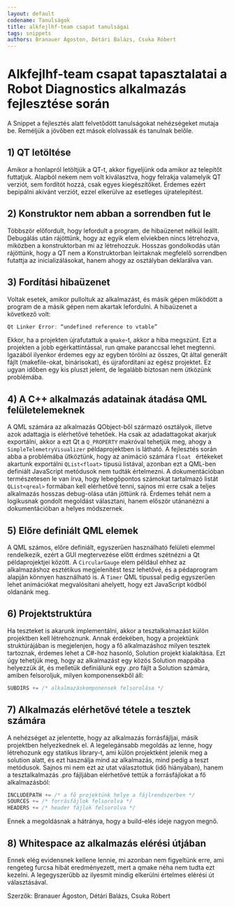 ```yaml
---
layout: default
codename: Tanulságok
title: alkfejlhf-team csapat tanulságai
tags: snippets
authors: Branauer Ágoston, Détári Balázs, Csuka Róbert
---
```



# Alkfejlhf-team csapat tapasztalatai a Robot Diagnostics alkalmazás fejlesztése során

A Snippet a fejlesztés alatt felvetődött tanulságokat nehézségeket mutaja be. Reméljük a jövőben ezt mások elolvassák és tanulnak belőle.

## 1) QT letöltése

Amikor a honlapról letöltjük a QT-t, akkor figyeljünk oda amikor az telepítőt futtatjuk. Alapból nekem nem volt kiválasztva, hogy felrakja valamelyik QT verziót, sem fordítót hozzá, csak egyes kiegészítőket. Érdemes ezért bepipálni akívánt verziót, ezzel elkerülve az esetleges újratelepítést.

## 2) Konstruktor nem abban a sorrendben fut le

Többször előfordult, hogy lefordult a program, de hibaüzenet nélkül leállt. Debugálás után rájöttünk, hogy az egyik elem elviekben nincs létrehozva, miközben a konstruktorban mi az létrehozzuk. Hosszas gondolkodás után rájöttünk, hogy a QT nem a Konstruktorban leírtaknak megfelelő sorrendben futattja az inicializálásokat, hanem ahogy az osztályban deklarálva van.

## 3) Fordítási hibaüzenet

Voltak esetek, amikor pulloltuk az alkalmazást, és másik gépen működött a program de a másik gépen nem akartak lefordulni. A hibaüzenet a következő volt: 

```cpp
Qt Linker Error: “undefined reference to vtable”
```
Ekkor, ha a projekten újrafutattuk a  `` qmake ``-t, akkor a hiba megszünt. Ezt a projekten a jobb egérkattintással, run qmake paranccsal lehet megtenni. Igazából ilyenkor érdemes egy az egyben törölni az összes, Qt által generált fájlt (makefile-okat, binárisokat), és újrafordítani az egész projektet. Ez ugyan időben egy kis pluszt jelent, de legalább biztosan nem ütközünk problémába.

## 4) A C++ alkalmazás adatainak átadása QML felületelemeknek

A QML számára az alkalmazás QObject-ből származó osztályok, illetve azok adattagja is elérhetővé tehetőek. Ha csak az adadattagokat akarjuk exportálni, akkor a ezt Qt a ```Q_PROPERTY``` makróval tehetjük meg, ahogy a ```SimpleTelemetryVisualizer``` példaprojektben is látható. A fejlesztés során abba a problémába ütköztünk, hogy az animáció számára ```float ``` értékeket akartunk exportálni ```QList<float>``` típusú listával, azonban ezt a QML-ben definiált JavaScript metódusok nem tudták értelmezni. A dokumentációban természetesen le van írva, hogy lebegőpontos számokat tartalmazó listát ```QList<qreal>``` formában kell elérhetővé tenni, sajnos mi erre csak a teljes alkalmazás hosszas debug-olása után jöttünk rá. Érdemes tehát nem a logikusnak gondolt megoldást választani, hanem először utánanézni a dokumentációban a helyes módszernek.

## 5) Előre definiált QML elemek

A QML számos, előre definiált, egyszerűen használható felületi elemmel rendelkezik, ezért a GUI megtervezése előtt érdmes szétnézni a Qt példaprojektjei között. A ```CircularGauge``` elem például ehhez az alkalmazáshoz esztétikus megjelenítést tesz lehetővé, és a pédaprogram alapján könnyen használható is. A ```Timer``` QML típussal pedig egyszerűen lehet animációkat megvalósítani ahelyett, hogy ezt JavaScript kódból oldanánk meg.

## 6) Projektstruktúra

Ha teszteket is akarunk implementálni, akkor a tesztalkalmazást külön projektben kell létrehoznunk. Annak érdekében, hogy a projektünk struktúrájában is megjelenjen, hogy a fő alkalmazáshoz milyen tesztek tartoznak, érdemes lehet a C#-hoz hasonló, Solution projekt kialakítása. Ezt úgy tehetjük meg, hogy az alkalmazást egy közös Solution mappába helyezzük át, és melletük definiálunk egy .pro fájlt a Solution számára, amiben felsoroljuk, milyen komponensekből áll:

```cpp TEMPLATE = subdirs
SUBDIRS += /* alkalmazáskomponensek felsorolása */
```
## 7) Alkalmazás elérhetővé tétele a tesztek számára

A nehézséget az jelentette, hogy az alkalmazás forrásfájljai, másik projektben helyezkednek el. A legelegánsabb megoldás az lenne, hogy létrehozunk egy statikus library-t, ami külön projektként jelenik meg a solution alatt, és ezt használja mind az alkalmazás, mind pedig a teszt metódusok. Sajnos mi nem ezt az utat választottuk (idő hiányában), hanem a tesztalkalmazás .pro fájljában elérhetővé tettük a forrásfájlokat a fő alkalmazásból:

```cpp
INCLUDEPATH += /* a fő projektünk helye a fájlrendszerben */
SOURCES += /* forrásfájlok felsorolva */
HEADERS += /* header fájlok felsorolva */
```

Ennek a megoldásnak a hátránya, hogy a build-elés ideje nagyon megnő.

## 8) Whitespace az alkalmazás elérési útjában

Ennek elég evidensnek kellene lennie, mi azonban nem figyeltünk erre, ami rengeteg furcsa hibát eredményezett, mert a qmake néha nem tudta ezt kezelni. A legegyszerűbb az ilyesmit mindig elkerülni értelmes elérési út választásával.


Szerzők: Branauer Ágoston, Détári Balázs, Csuka Róbert
